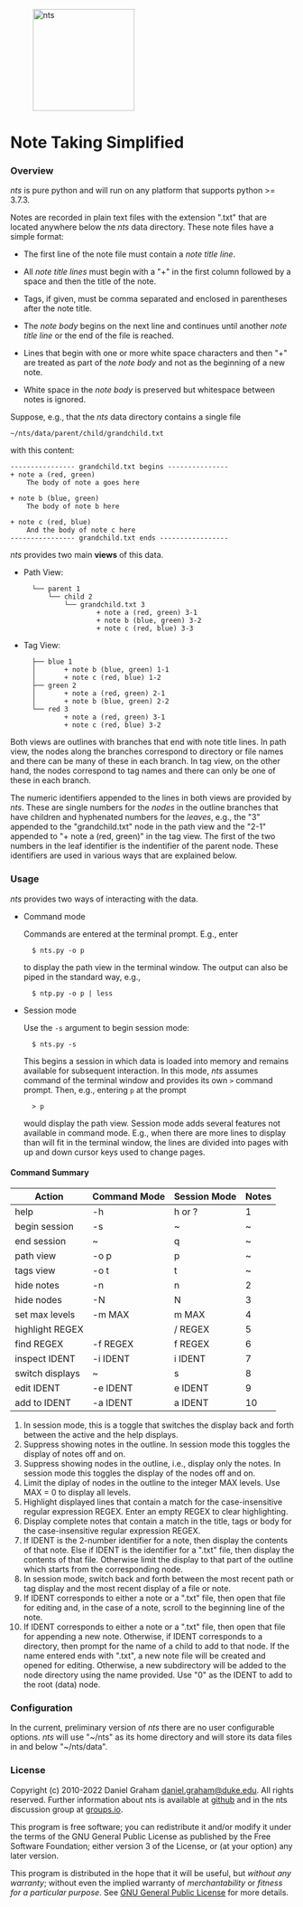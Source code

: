 <figure>
	<img src="https://raw.githubusercontent.com/dagraham/nts-dgraham/master/ntslogo.png" alt="nts"  width="180px" />
</figure>


# Note Taking Simplified

### Overview

*nts* is pure python and will run on any platform that supports python >= 3.7.3.

Notes are recorded in plain text files with the extension ".txt" that are located anywhere below the *nts* data directory. These note files have a simple format:

* The first line of the note file must contain a *note title line*.

* All *note title lines* must begin with a "+" in the first column followed by a space and then the title of the note.

* Tags, if given, must be comma separated and enclosed in parentheses after the note title.

* The *note body* begins on the next line and continues until another *note title line* or the end of the file is reached.

* Lines that begin with one or more white space characters and then "+" are treated as part of the *note body* and not as the beginning of a new note.

* White space in the *note body* is preserved but whitespace between notes is ignored.



Suppose, e.g., that the *nts* data directory contains a single file

	~/nts/data/parent/child/grandchild.txt

with this content:

    ---------------- grandchild.txt begins ---------------
    + note a (red, green)
        The body of note a goes here

    + note b (blue, green)
        The body of note b here

    + note c (red, blue)
        And the body of note c here
    ---------------- grandchild.txt ends -----------------

*nts* provides two main **views** of this data.

* Path View:

        └── parent 1
            └── child 2
                └── grandchild.txt 3
                        + note a (red, green) 3-1
                        + note b (blue, green) 3-2
                        + note c (red, blue) 3-3

* Tag View:

        ├── blue 1
        │       + note b (blue, green) 1-1
        │       + note c (red, blue) 1-2
        ├── green 2
        │       + note a (red, green) 2-1
        │       + note b (blue, green) 2-2
        └── red 3
                + note a (red, green) 3-1
                + note c (red, blue) 3-2

Both views are outlines with branches that end with note title lines. In path view, the nodes along the branches correspond to directory or file names and there can be many of these in each branch. In tag view, on the other hand, the nodes correspond to tag names and there can only be one of these in each branch.

The numeric identifiers appended to the lines in both views are provided by *nts*. These are single numbers for the *nodes* in the outline branches that have children and hyphenated numbers for the *leaves*, e.g., the "3" appended to the "grandchild.txt" node in the path view and the "2-1" appended to "+ note a (red, green)" in the tag view. The first of the two numbers in the leaf identifier is the indentifier of the parent node. These identifiers are used in various ways that are explained below.

### Usage

*nts* provides two ways of interacting with the data.

* Command mode

    Commands are entered at the terminal prompt. E.g., enter

		$ nts.py -o p

	to display the path view in the terminal window. The output can also be piped in the standard way, e.g.,

		$ ntp.py -o p | less


* Session mode

    Use the `-s` argument to begin session mode:

		$ nts.py -s

	This begins a session in which data is loaded into memory and remains available for subsequent interaction. In this mode, *nts* assumes command of the terminal window and provides its own `>` command prompt. Then, e.g., entering `p` at the prompt

		> p

	would display the path view. Session mode adds several features not available in command mode. E.g., when there are more lines to display than will fit in the terminal window, the lines are divided into pages with up and down cursor keys used to change pages.

#### Command Summary

Action          | Command Mode | Session Mode | Notes
---|---|---|---
help            |  -h      |  h or ?    |   1
begin session   |  -s      |  ~         |   ~
end session     |    ~     |  q         |   ~
path view       |  -o p    |  p         |   ~
tags view       |  -o t    |  t         |   ~
hide notes      | -n       | n          |   2
hide nodes      | -N       | N          |   3
set max levels  | -m MAX   | m MAX      |   4
highlight REGEX |          |  / REGEX   |   5
find REGEX      | -f REGEX | f REGEX    |   6
inspect IDENT   | -i IDENT | i IDENT    |   7
switch displays |    ~     | s          |   8
edit IDENT      | -e IDENT | e IDENT    |   9
add to IDENT    | -a IDENT | a IDENT    |  10

1. In session mode, this is a toggle that switches the display back and forth between the active and the help displays.
1. Suppress showing notes in the outline. In session mode this toggles the display of notes off and on.
1. Suppress showing nodes in the outline, i.e., display only the notes. In session mode this toggles the display of the nodes off and on.
1. Limit the diplay of nodes in the outline to the integer MAX levels. Use MAX = 0 to display all levels.
1. Highlight displayed lines that contain a match for the case-insensitive regular expression REGEX. Enter an empty REGEX to clear highlighting.
1. Display complete notes that contain a match in the title, tags or body for the case-insensitive regular expression REGEX.
1. If IDENT is the 2-number identifier for a note, then display the contents of that note. Else if IDENT is the identifier for a ".txt" file, then display the contents of that file. Otherwise limit the display to that part of the outline which starts from the corresponding node.
1. In session mode, switch back and forth between the most recent path or tag display and the most recent display of a file or note.
1. If IDENT corresponds to either a note or a ".txt" file, then open that file for editing and, in the case of a note, scroll to the beginning line of the note.
1. If IDENT corresponds to either a note or a ".txt" file, then open that file for appending a new note. Otherwise, if IDENT corresponds to a directory, then prompt for the name of a child to add to that node. If the name entered ends with ".txt", a new note file will be created and opened for editing. Otherwise, a new subdirectory will be added to the node directory using the name provided. Use "0" as the IDENT to add to the root (data) node.


### Configuration

In the current, preliminary version of *nts* there are no user configurable options. *nts* will use "\~/nts" as its home directory and will store its data files in and below "\~/nts/data".

### License

Copyright (c) 2010-2022 Daniel Graham <daniel.graham@duke.edu>. All rights reserved. Further information about nts is available at [github](https://github.com/dagraham/nts-dgraham) and in the nts discussion group at [groups.io](https://groups.io/g/nts).

This program is free software; you can redistribute it and/or modify it under the terms of the GNU General Public License as published by the Free Software Foundation; either version 3 of the License, or (at your option) any later version.

This program is distributed in the hope that it will be useful, but *without any warranty*; without even the implied warranty of *merchantability* or *fitness for a particular purpose*. See [GNU General Public License](http://www.gnu.org/licenses/gpl.html) for more details.


